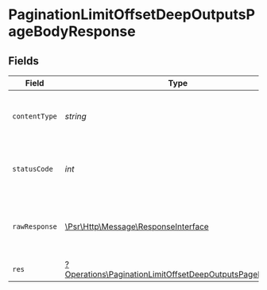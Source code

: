 # PaginationLimitOffsetDeepOutputsPageBodyResponse


## Fields

| Field                                                                                                                             | Type                                                                                                                              | Required                                                                                                                          | Description                                                                                                                       |
| --------------------------------------------------------------------------------------------------------------------------------- | --------------------------------------------------------------------------------------------------------------------------------- | --------------------------------------------------------------------------------------------------------------------------------- | --------------------------------------------------------------------------------------------------------------------------------- |
| `contentType`                                                                                                                     | *string*                                                                                                                          | :heavy_check_mark:                                                                                                                | HTTP response content type for this operation                                                                                     |
| `statusCode`                                                                                                                      | *int*                                                                                                                             | :heavy_check_mark:                                                                                                                | HTTP response status code for this operation                                                                                      |
| `rawResponse`                                                                                                                     | [\Psr\Http\Message\ResponseInterface](https://www.php-fig.org/psr/psr-7/#33-psrhttpmessageresponseinterface)                      | :heavy_check_mark:                                                                                                                | Raw HTTP response; suitable for custom response parsing                                                                           |
| `res`                                                                                                                             | [?Operations\PaginationLimitOffsetDeepOutputsPageBodyRes](../../Models/Operations/PaginationLimitOffsetDeepOutputsPageBodyRes.md) | :heavy_minus_sign:                                                                                                                | OK                                                                                                                                |